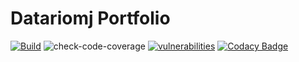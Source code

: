 # Datariomj Portfolio
[![Build](https://www.travis-ci.com/datariomj/datariomj.svg?branch=main)](https://www.travis-ci.com/github/datariomj/datariomj)
![check-code-coverage](https://img.shields.io/badge/code--coverage-35.01%25-red)
[![vulnerabilities](https://img.shields.io/snyk/vulnerabilities/github/datariomj/datariomj)](https://snyk.io/test/github/datariomj/datariomj)
[![Codacy Badge](https://app.codacy.com/project/badge/Grade/7436259e99ee41a7b58f146322089397)](https://www.codacy.com/gh/datariomj/datariomj/dashboard?utm_source=github.com&amp;utm_medium=referral&amp;utm_content=datariomj/datariomj&amp;utm_campaign=Badge_Grade)